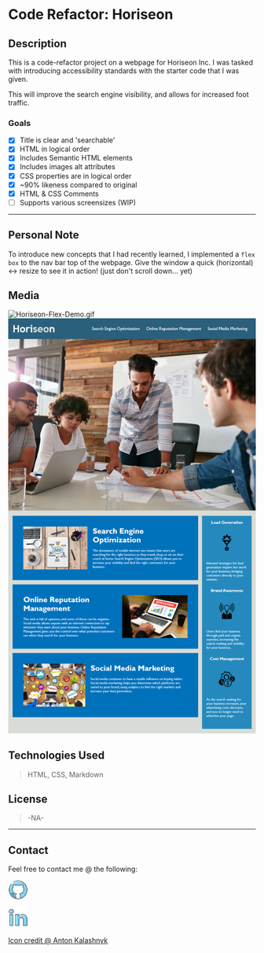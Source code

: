 # Code Refactor: Horiseon 
## Description
This is a code-refactor project on a webpage for Horiseon Inc. I was tasked with introducing accessibility standards with the starter code that I was given.

This will improve the search engine visibility, and allows for increased foot traffic.

### Goals
- [x] Title is clear and 'searchable'
- [x] HTML in logical order
- [x] Includes Semantic HTML elements 
- [x] Includes images alt attributes
- [x] CSS properties are in logical order
- [x] ~90% likeness compared to original
- [x] HTML & CSS Comments
- [ ] Supports various screensizes (WIP)

---

## Personal Note
To introduce new concepts that I had recently learned, I implemented a `flex box` to the nav bar top of the webpage. Give the window a quick (horizontal) <-> resize to see it in action! (just don't scroll down... yet)

## Media
![Horiseon-Flex-Demo.gif](./assets/images/horiseon-flex-demo.gif)
![Horiseon-Screenshot](./assets/images/Horiseon.png)

## Technologies Used
> HTML, CSS, Markdown

## License
> -NA-

---

## Contact
Feel free to contact me @ the following:

[<img src="./assets/images/logo_github_icon_143196.png" alt='github' height='40'>](https://github.com/DraconMarius) 

[<img src="./assets/images/logo_linkedin_icon_143191.png" alt='linkedin' height='40'>](https://www.linkedin.com/in/mari-ma-70771585/)  

[Icon credit @ Anton Kalashnyk](https://icon-icons.com/users/14quJ7FM9cYdQZHidnZoM/icon-sets/)